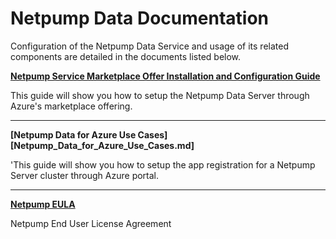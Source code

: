 # Netpump Data Documentation

Configuration of the Netpump Data Service and usage of its related components are detailed in the documents listed below.

**[Netpump Service Marketplace Offer Installation and Configuration Guide](Netpump_Data_for_Azure_Installation_Instructions.pdf)**

This guide will show you how to setup the Netpump Data Server through Azure's marketplace offering.

***

**[Netpump Data for Azure Use Cases][Netpump_Data_for_Azure_Use_Cases.md]**

'This guide will show you how to setup the app registration for a Netpump Server cluster through Azure portal.

***

**[Netpump EULA](Software_Licence_Agreement_(EULA).md)**

Netpump End User License Agreement

